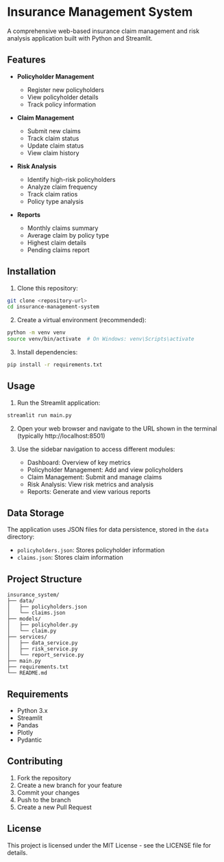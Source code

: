 # Insurance Management System

A comprehensive web-based insurance claim management and risk analysis application built with Python and Streamlit.

## Features

- **Policyholder Management**
  - Register new policyholders
  - View policyholder details
  - Track policy information

- **Claim Management**
  - Submit new claims
  - Track claim status
  - Update claim status
  - View claim history

- **Risk Analysis**
  - Identify high-risk policyholders
  - Analyze claim frequency
  - Track claim ratios
  - Policy type analysis

- **Reports**
  - Monthly claims summary
  - Average claim by policy type
  - Highest claim details
  - Pending claims report

## Installation

1. Clone this repository:
```bash
git clone <repository-url>
cd insurance-management-system
```

2. Create a virtual environment (recommended):
```bash
python -m venv venv
source venv/bin/activate  # On Windows: venv\Scripts\activate
```

3. Install dependencies:
```bash
pip install -r requirements.txt
```

## Usage

1. Run the Streamlit application:
```bash
streamlit run main.py
```

2. Open your web browser and navigate to the URL shown in the terminal (typically http://localhost:8501)

3. Use the sidebar navigation to access different modules:
   - Dashboard: Overview of key metrics
   - Policyholder Management: Add and view policyholders
   - Claim Management: Submit and manage claims
   - Risk Analysis: View risk metrics and analysis
   - Reports: Generate and view various reports

## Data Storage

The application uses JSON files for data persistence, stored in the `data` directory:
- `policyholders.json`: Stores policyholder information
- `claims.json`: Stores claim information

## Project Structure

```
insurance_system/
├── data/
│   ├── policyholders.json
│   └── claims.json
├── models/
│   ├── policyholder.py
│   └── claim.py
├── services/
│   ├── data_service.py
│   ├── risk_service.py
│   └── report_service.py
├── main.py
├── requirements.txt
└── README.md
```

## Requirements

- Python 3.x
- Streamlit
- Pandas
- Plotly
- Pydantic

## Contributing

1. Fork the repository
2. Create a new branch for your feature
3. Commit your changes
4. Push to the branch
5. Create a new Pull Request

## License

This project is licensed under the MIT License - see the LICENSE file for details. 